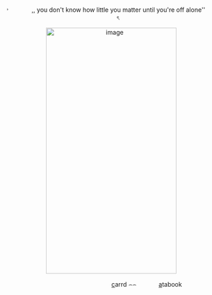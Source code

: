 
‎ ‎ ‎ <p align="center">
‎ ‎ ‎ ˒ ‎‎ ㅤㅤ ㅤ‎ ,, you don't know how little you matter until you're off alone'' ‎ ‎ ‎ ‎ ‎‎ ‎ ‎ ‎  ‎ ‎ ‎ ‎   ‎ ‎ ‎ ‎ ‎ ‎ ৎ ‎ 
  <p align="center">
<img width="300" height="567" alt="image" src="https://media.discordapp.net/attachments/1406201432738365532/1434206056069992689/Screenshot_2025-11-01_174132-removebg-preview.png?ex=69077bfa&is=69062a7a&hm=1189040133d8a8d83a46d31edc17d29d99c0fc00c9d19d35dffac714a77ce6e5&=&format=webp&quality=lossless&width=659&height=849" />


ㅤㅤ ㅤㅤ ㅤㅤㅤㅤㅤㅤㅤㅤㅤㅤㅤㅤㅤㅤㅤ<a href="https://thisfeelsthisfeelsthisfeels.carrd.co/" target="_blank">c</a>arrd‎ ‎ ‎ ‎ ‎ ‎ ‎   ‎ ‎ ‎  ‎ ‎ ‎ ‎ ‎ ‎  ‎⌢⌢ ‎‎ ‎ ‎ ‎‎ ‎ ‎
  ‎ ‎ ‎ ‎ ‎ ‎  <a href="https://whatsurnamegirlfriend.atabook.org/" target="_blank">a</a>tabook ‎ 
 

  ‎ ‎ ‎ ‎ ‎ 
 ‎ 




































